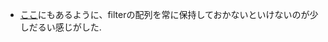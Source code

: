 
* [ここ](https://kakakakakku.hatenablog.com/entry/2016/10/14/220055)にもあるように、filterの配列を常に保持しておかないといけないのが少しだるい感じがした.